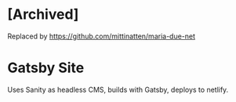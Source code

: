 # [Archived]

Replaced by https://github.com/mittinatten/maria-due-net

# Gatsby Site

Uses Sanity as headless CMS, builds with Gatsby, deploys to netlify.
